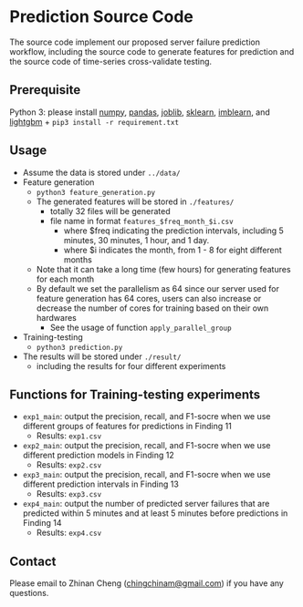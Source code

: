 # Prediction Source Code
The source code implement our proposed server failure prediction workflow, including the source code to generate features for prediction and the source code of time-series cross-validate testing.

## Prerequisite
Python 3: please install [numpy](https://numpy.org/), [pandas](https://pandas.pydata.org/), [joblib](https://joblib.readthedocs.io/en/latest/), [sklearn](https://scikit-learn.org/stable/), [imblearn](https://imbalanced-learn.org/stable/), and [lightgbm](https://lightgbm.readthedocs.io/en/latest/) 
	+ `pip3 install -r requirement.txt`

## Usage
+ Assume the data is stored under `../data/`
+ Feature generation
	+ `python3 feature_generation.py` 
	+ The generated features will be stored in `./features/`
		+ totally 32 files will be generated
		+ file name in format `features_$freq_month_$i.csv`
			+ where $freq indicating the prediction intervals, including 5 minutes, 30 minutes, 1 hour, and 1 day.
			+ where $i indicates the month, from 1 - 8 for eight different months
	+ Note that it can take a long time (few hours) for generating features for each month
	+ By default we set the parallelism as 64 since our server used for feature generation has 64 cores, users can also increase or decrease the number of cores for training based on their own hardwares
		+ See the usage of function `apply_parallel_group` 
+ Training-testing 
	+ `python3 prediction.py` 
+ The results will be stored under `./result/`
	+ including the results for four different experiments 

## Functions for Training-testing experiments
+ `exp1_main`: output the precision, recall, and F1-socre when we use different groups of features for predictions in Finding 11
	+ Results: `exp1.csv` 
+ `exp2_main`: output the precision, recall, and F1-socre when we use different prediction models in Finding 12
	+ Results: `exp2.csv` 
+ `exp3_main`: output the precision, recall, and F1-socre when we use different prediction intervals in Finding 13
	+ Results: `exp3.csv` 
+ `exp4_main`: output the number of predicted server failures that are predicted within 5 minutes and at least 5 minutes before predictions in Finding 14
	+ Results: `exp4.csv` 

## Contact
Please email to Zhinan Cheng (chingchinam@gmail.com) if you have any questions.
